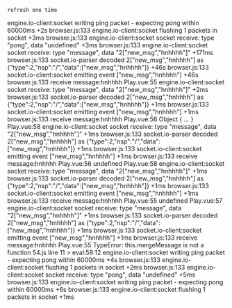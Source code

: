 ```
refresh one time
```

engine.io-client:socket writing ping packet - expecting pong within 60000ms +2s browser.js:133
engine.io-client:socket flushing 1 packets in socket +3ms browser.js:133
engine.io-client:socket socket receive: type "pong", data "undefined" +3ms browser.js:133
engine.io-client:socket socket receive: type "message", data "2["new_msg","hnhhhh"]" +171ms browser.js:133
socket.io-parser decoded 2["new_msg","hnhhhh"] as {"type":2,"nsp":"/","data":["new_msg","hnhhhh"]} +46s browser.js:133
socket.io-client:socket emitting event ["new_msg","hnhhhh"] +46s browser.js:133
receive message:hnhhhh Play.vue:55
engine.io-client:socket socket receive: type "message", data "2["new_msg","hnhhhh"]" +2ms browser.js:133
socket.io-parser decoded 2["new_msg","hnhhhh"] as {"type":2,"nsp":"/","data":["new_msg","hnhhhh"]} +1ms browser.js:133
socket.io-client:socket emitting event ["new_msg","hnhhhh"] +1ms browser.js:133
receive message:hnhhhh Play.vue:56
Object { … }
Play.vue:58
engine.io-client:socket socket receive: type "message", data "2["new_msg","hnhhhh"]" +1ms browser.js:133
socket.io-parser decoded 2["new_msg","hnhhhh"] as {"type":2,"nsp":"/","data":["new_msg","hnhhhh"]} +1ms browser.js:133
socket.io-client:socket emitting event ["new_msg","hnhhhh"] +1ms browser.js:133
receive message:hnhhhh Play.vue:56
undefined Play.vue:58
engine.io-client:socket socket receive: type "message", data "2["new_msg","hnhhhh"]" +1ms browser.js:133
socket.io-parser decoded 2["new_msg","hnhhhh"] as {"type":2,"nsp":"/","data":["new_msg","hnhhhh"]} +1ms browser.js:133
socket.io-client:socket emitting event ["new_msg","hnhhhh"] +1ms browser.js:133
receive message:hnhhhh Play.vue:55
undefined Play.vue:57
engine.io-client:socket socket receive: type "message", data "2["new_msg","hnhhhh"]" +1ms browser.js:133
socket.io-parser decoded 2["new_msg","hnhhhh"] as {"type":2,"nsp":"/","data":["new_msg","hnhhhh"]} +1ms browser.js:133
socket.io-client:socket emitting event ["new_msg","hnhhhh"] +1ms browser.js:133
receive message:hnhhhh Play.vue:55
TypeError: this.mergeMessage is not a function
54.js line 11 > eval:58:12
engine.io-client:socket writing ping packet - expecting pong within 60000ms +4s browser.js:133
engine.io-client:socket flushing 1 packets in socket +2ms browser.js:133
engine.io-client:socket socket receive: type "pong", data "undefined" +5ms browser.js:133
engine.io-client:socket writing ping packet - expecting pong within 60000ms +6s browser.js:133
engine.io-client:socket flushing 1 packets in socket +1ms